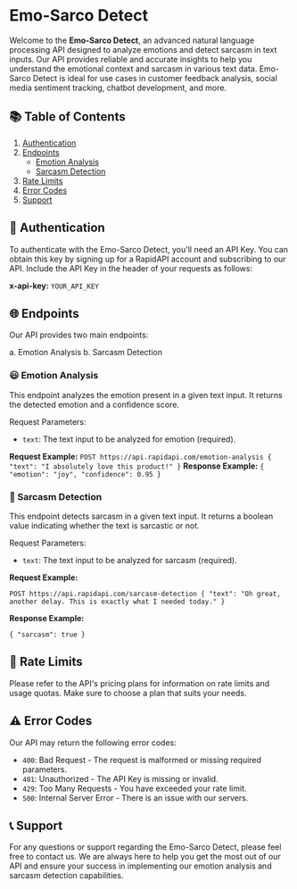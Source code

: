 # Emo-Sarco Detect

Welcome to the **Emo-Sarco Detect**, an advanced natural language processing API designed to analyze emotions and detect sarcasm in text inputs. Our API provides reliable and accurate insights to help you understand the emotional context and sarcasm in various text data. Emo-Sarco Detect is ideal for use cases in customer feedback analysis, social media sentiment tracking, chatbot development, and more.

## 📚 Table of Contents

1. [Authentication](#authentication)
2. [Endpoints](#endpoints)
    - [Emotion Analysis](#emotion-analysis)
    - [Sarcasm Detection](#sarcasm-detection)
3. [Rate Limits](#rate-limits)
4. [Error Codes](#error-codes)
5. [Support](#support)

## 🔑 Authentication

To authenticate with the Emo-Sarco Detect, you'll need an API Key. You can obtain this key by signing up for a RapidAPI account and subscribing to our API. Include the API Key in the header of your requests as follows:

**x-api-key:** `YOUR_API_KEY`

## 🌐 Endpoints

Our API provides two main endpoints:

a. Emotion Analysis
b. Sarcasm Detection

### 😃 Emotion Analysis

This endpoint analyzes the emotion present in a given text input. It returns the detected emotion and a confidence score.

Request Parameters:

- `text`: The text input to be analyzed for emotion (required).

**Request Example:**
`POST https://api.rapidapi.com/emotion-analysis { "text": "I absolutely love this product!" }`
**Response Example:**
`{ "emotion": "joy", "confidence": 0.95 }`

### 🧐 Sarcasm Detection

This endpoint detects sarcasm in a given text input. It returns a boolean value indicating whether the text is sarcastic or not.

Request Parameters:

- `text`: The text input to be analyzed for sarcasm (required).

**Request Example:**

`POST https://api.rapidapi.com/sarcasm-detection { "text": "Oh great, another delay. This is exactly what I needed today." }`

**Response Example:**

`{ "sarcasm": true }`

## 🚦 Rate Limits

Please refer to the API's pricing plans for information on rate limits and usage quotas. Make sure to choose a plan that suits your needs.

## ⚠️ Error Codes

Our API may return the following error codes:

- `400`: Bad Request - The request is malformed or missing required parameters.
- `401`: Unauthorized - The API Key is missing or invalid.
- `429`: Too Many Requests - You have exceeded your rate limit.
- `500`: Internal Server Error - There is an issue with our servers.

## 📞 Support

For any questions or support regarding the Emo-Sarco Detect, please feel free to contact us. We are always here to help you get the most out of our API and ensure your success in implementing our emotion analysis and sarcasm detection capabilities.
